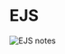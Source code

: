 # EJS

![EJS notes](https://github.com/jirulak02/WebDev-course/tree/main/Resources/Notes/EJS.jpeg?raw=true)
